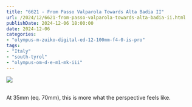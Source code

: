 ```yaml
---
title: "6621 - From Passo Valparola Towards Alta Badia II"
url: /2024/12/6621-from-passo-valparola-towards-alta-badia-ii.html
publishDate: 2024-12-06 18:00:00
date: 2024-12-06
categories:
- "olympus-m-zuiko-digital-ed-12-100mm-f4-0-is-pro"
tags:
- "Italy"
- "south-tyrol"
- "olympus-om-d-e-m1-mk-iii"
---
```

<div class="container">
<div class="center"><a target="_blank" href="https://d25zfm9zpd7gm5.cloudfront.net/1200x1200/2020/20200908_120038_lr.jpg"><img class="webfeedsFeaturedVisual" src="https://d25zfm9zpd7gm5.cloudfront.net/0600x0600/2020/20200908_120038_lr.jpg" /></a></div>
</div>
<br />

At 35mm (eq. 70mm), this is more what the perspective feels
like.
